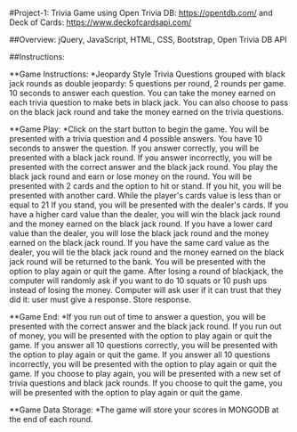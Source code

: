 #Project-1: Trivia Game using Open Trivia DB: https://opentdb.com/ and Deck of Cards: https://www.deckofcardsapi.com/

##Overview: jQuery, JavaScript, HTML, CSS, Bootstrap, Open Trivia DB API

##Instructions:

**Game Instructions: 
*Jeopardy Style Trivia Questions grouped with black jack rounds as double jeopardy: 5 questions per round, 2 rounds per game. 10 seconds to answer each question. You can take the money earned on each trivia question to make bets in black jack. You can also choose to pass on the black jack round and take the money earned on the trivia questions.

**Game Play: 
*Click on the start button to begin the game. You will be presented with a trivia question and 4 possible answers. You have 10 seconds to answer the question. If you answer correctly, you will be presented with a black jack round. If you answer incorrectly, you will be presented with the correct answer and the black jack round. You play the black jack round and earn or lose money on the round. You will be presented with 2 cards and the option to hit or stand. If you hit, you will be presented with another card. While the player's cards value is less than or equal to 21  If you stand, you will be presented with the dealer's cards. If you have a higher card value than the dealer, you will win the black jack round and the money earned on the black jack round. If you have a lower card value than the dealer, you will lose the black jack round and the money earned on the black jack round. If you have the same card value as the dealer, you will tie the black jack round and the money earned on the black jack round will be returned to the bank. You will be presented with the option to play again or quit the game. After losing a round of blackjack, the computer will randomly ask if you want to do 10 squats or 10 push ups instead of losing the money. Computer will ask user if it can trust that they did it: user must give a response. Store response.

**Game End: 
*If you run out of time to answer a question, you will be presented with the correct answer and the black jack round. If you run out of money, you will be presented with the option to play again or quit the game. If you answer all 10 questions correctly, you will be presented with the option to play again or quit the game. If you answer all 10 questions incorrectly, you will be presented with the option to play again or quit the game. If you choose to play again, you will be presented with a new set of trivia questions and black jack rounds. If you choose to quit the game, you will be presented with the option to play again or quit the game.
>
**Game Data Storage: *The game will store your scores in MONGODB at the end of each round.
